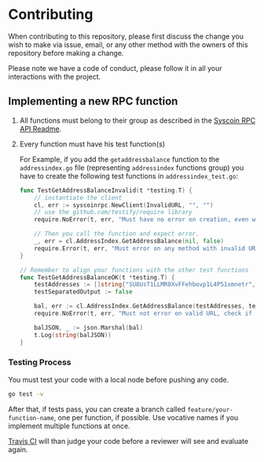 # Contributing

When contributing to this repository, please first discuss the change you wish to make via issue,
email, or any other method with the owners of this repository before making a change. 

Please note we have a code of conduct, please follow it in all your interactions with the project.

## Implementing a new RPC function

1. All functions must belong to their group as described in the [Syscoin RPC API Readme](https://syscoin.readme.io/v3.2.0/reference).
2. Every function must have his test function(s)

   For Example, if you add the `getaddressbalance` function to the `addressindex.go` file (representing `addressindex` functions group) you have to create the
   following test functions in `addressindex_test.go`:

   ``` go
   func TestGetAddressBalanceInvalid(t *testing.T) {
       // instantiate the client
       cl, err := syscoinrpc.NewClient(InvalidURL, "", "")
       // use the github.com/testify/require library
       require.NoError(t, err, "Must have no error on creation, even with invalid URL")

       // Then you call the function and expect error.
       _, err = cl.AddressIndex.GetAddressBalance(nil, false)
	   require.Error(t, err, "Must error on any method with invalid URL")
   }

   // Remember to align your functions with the other test functions
   func TestGetAddressBalanceOK(t *testing.T) {
       testAddresses := []string{"SU8UsT1LLMR8XvFFehbovp1L4P51xmnetr", "Saqi3gtjyVEndehH4PWc7bRR4ayzAZhrnj", "ShmVjaK4bW2LfhbMyx253QvyDbjD1h71yx"}
       testSeparatedOutput := false

       bal, err := cl.AddressIndex.GetAddressBalance(testAddresses, testSeparatedOutput)
       require.NoError(t, err, "Must not error on valid URL, check if the node is running")

       balJSON, _ := json.Marshal(bal)
       t.Log(string(balJSON))
   }
   ```

### Testing Process

You must test your code with a local node before pushing any code.

``` bash
go test -v
```

After that, if tests pass, you can create a branch called `feature/your-function-name`, one per function, if possible. Use vocative names if you implement multiple functions at once.

[Travis CI](https://travis-ci.org/thebotguys/golang-syscoin-rpc-client) will than judge your code before a reviewer will see and evaluate again.
